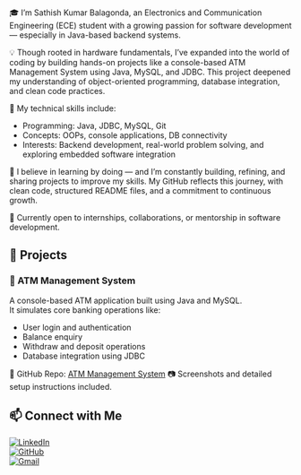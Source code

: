 🎓 I’m Sathish Kumar Balagonda, an Electronics and Communication Engineering (ECE) student with a growing passion for software development — especially in Java-based backend systems.

💡 Though rooted in hardware fundamentals, I’ve expanded into the world of coding by building hands-on projects like a console-based ATM Management System using Java, MySQL, and JDBC. This project deepened my understanding of object-oriented programming, database integration, and clean code practices.

🔧 My technical skills include:
- Programming: Java, JDBC, MySQL, Git
- Concepts: OOPs, console applications, DB connectivity
- Interests: Backend development, real-world problem solving, and exploring embedded software integration

🚀 I believe in learning by doing — and I’m constantly building, refining, and sharing projects to improve my skills. My GitHub reflects this journey, with clean code, structured README files, and a commitment to continuous growth.

📌 Currently open to internships, collaborations, or mentorship in software development.

## 🚀 Projects

### 🏦 ATM Management System
A console-based ATM application built using Java and MySQL.  
It simulates core banking operations like:
- User login and authentication
- Balance enquiry
- Withdraw and deposit operations
- Database integration using JDBC

📌 GitHub Repo: [ATM Management System](https://github.com/sathishkumar-balagonda/ATM-Management-System)
📷 Screenshots and detailed setup instructions included.

## 📫 Connect with Me

[![LinkedIn](https://img.shields.io/badge/-LinkedIn-blue?style=for-the-badge&logo=linkedin&logoColor=white)](https://www.linkedin.com/in/sathish-kumar-balagonda-166372286)  
[![GitHub](https://img.shields.io/badge/-GitHub-181717?style=for-the-badge&logo=github&logoColor=white)](https://github.com/sathishkumar-balagonda)  
[![Gmail](https://img.shields.io/badge/-Gmail-D14836?style=for-the-badge&logo=gmail&logoColor=white)](mailto:sathishkumarbalagonda20@gmail.com)
